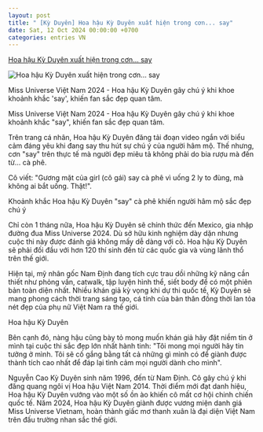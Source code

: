 ```yaml
---
layout: post
title: " [Kỳ Duyên] Hoa hậu Kỳ Duyên xuất hiện trong cơn... say"
date: Sat, 12 Oct 2024 00:00:00 +0700
categories: entries VN
---
```

[Hoa hậu Kỳ Duyên xuất hiện trong cơn... say](https://thethaovanhoa.vn/hoa-hau-ky-duyen-xuat-hien-trong-con-say-20241011143954672.htm)

![Hoa hậu Kỳ Duyên xuất hiện trong cơn... say](https://thethaovanhoa.mediacdn.vn/thumb_w/1200/372676912336973824/2024/10/11/ky-duyen-17286321130701926795252-75-0-841-1364-crop-17286322617601011184353.jpg)

Miss Universe Việt Nam 2024 - Hoa hậu Kỳ Duyên gây chú ý khi khoe khoảnh khắc 'say', khiến fan sắc đẹp quan tâm.

Miss Universe Việt Nam 2024 - Hoa hậu Kỳ Duyên gây chú ý khi khoe khoảnh khắc "say", khiến fan sắc đẹp quan tâm.

Trên trang cá nhân, Hoa hậu Kỳ Duyên đăng tải đoạn video ngắn với biểu cảm đáng yêu khi đang say thu hút sự chú ý của người hâm mộ. Thế nhưng, cơn "say" trên thực tế mà người đẹp miêu tả không phải do bia rượu mà đến từ... cà phê.

Cô viết: "Gương mặt của girl (cô gái) say cà phê vì uống 2 ly to đùng, mà không ai bắt uống. Thật!".

Khoảnh khắc Hoa hậu Kỳ Duyên "say" cà phê khiến người hâm mộ sắc đẹp chú ý

Chỉ còn 1 tháng nữa, Hoa hậu Kỳ Duyên sẽ chính thức đến Mexico, gia nhập đường đua Miss Universe 2024. Dù sở hữu kinh nghiệm dày dặn nhưng cuộc thi này được đánh giá không mấy dễ dàng với cô. Hoa hậu Kỳ Duyên sẽ phải đối đầu với hơn 120 thí sinh đến từ các quốc gia và vùng lãnh thổ trên thế giới.

Hiện tại, mỹ nhân gốc Nam Định đang tích cực trau dồi những kỹ năng cần thiết như phỏng vấn, catwalk, tập luyện hình thể, siết body để có một phiên bản toàn diện nhất. Nhiều khán giả kỳ vọng khi dự thi quốc tế, Kỳ Duyên sẽ mang phong cách thời trang sáng tạo, cá tính của bản thân đồng thời lan tỏa nét đẹp của phụ nữ Việt Nam ra thế giới.

Hoa hậu Kỳ Duyên

Bên cạnh đó, nàng hậu cũng bày tỏ mong muốn khán giả hãy đặt niềm tin ở mình tại cuộc thi sắc đẹp lớn nhất hành tinh: "Tôi mong mọi người hãy tin tưởng ở mình. Tôi sẽ cố gắng bằng tất cả những gì mình có để giành được thành tích cao nhất để đáp lại tình cảm mọi người dành cho mình".

Nguyễn Cao Kỳ Duyên sinh năm 1996, đến từ Nam Định. Cô gây chú ý khi đăng quang ngôi vị Hoa hậu Việt Nam 2014. Thời điểm mới đạt danh hiệu, Hoa hậu Kỳ Duyên vướng vào một số ồn ào khiến cô mất cơ hội chinh chiến quốc tế. Năm 2024, Hoa hậu Kỳ Duyên giành được vương miện danh giá Miss Universe Vietnam, hoàn thành giấc mơ thanh xuân là đại diện Việt Nam trên đấu trường nhan sắc thế giới.

